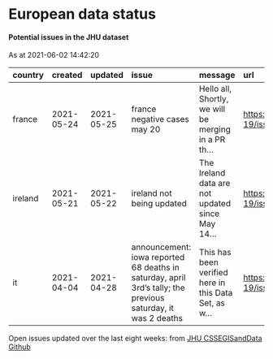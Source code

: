 European data status
================

#### Potential issues in the JHU dataset

As at 2021-06-02 14:42:20

| country | created    | updated    | issue                                                                                                        | message                                             | url                                                      |
| :------ | :--------- | :--------- | :----------------------------------------------------------------------------------------------------------- | :-------------------------------------------------- | :------------------------------------------------------- |
| france  | 2021-05-24 | 2021-05-25 | france negative cases may 20                                                                                 | Hello all, Shortly, we will be merging in a PR th…  | <https://github.com/CSSEGISandData/COVID-19/issues/4125> |
| ireland | 2021-05-21 | 2021-05-22 | ireland not being updated                                                                                    | The Ireland data are not updated since May 14…      | <https://github.com/CSSEGISandData/COVID-19/issues/4112> |
| it      | 2021-04-04 | 2021-04-28 | announcement: iowa reported 68 deaths in saturday, april 3rd’s tally; the previous saturday, it was 2 deaths | This has been verified here in this Data Set, as w… | <https://github.com/CSSEGISandData/COVID-19/issues/3919> |

Open issues updated over the last eight weeks: from [JHU CSSEGISandData
Github](https://github.com/CSSEGISandData/COVID-19/)
